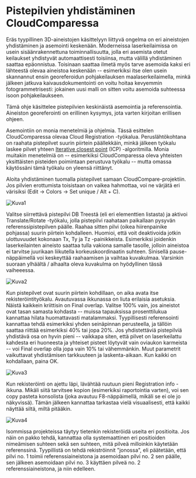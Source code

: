 # Pistepilvien yhdistäminen CloudComparessa

Eräs tyypillinen 3D-aineistojen käsittelyyn liittyvä ongelma on eri aineistojen yhdistäminen ja asemointi keskenään. Moderneissa laserkeilaimissa on usein sisäänrakennettuna toiminnallisuutta, jolla eri asemista otetut keilaukset yhdistyvät automaattisesti toisiinsa, mutta välillä yhdistäminen saattaa epäonnistua. Toisinaan saattaa ilmetä myös tarve asemoida kaksi eri lähteestä olevaa aineistoa keskenään -- esimerkiksi itse olen usein skannannut ensin georeferoidun pohjakeilauksen maalaserkeilaimella, minkä jälkeen jatkuva kaivausdokumentointi on voitu hoitaa kevyemmin fotogrammetrisesti: jokainen uusi malli on sitten voitu asemoida suhteessa isoon pohjakeilaukseen. 

Tämä ohje käsittelee pistepilvien keskinäistä asemointia ja referensointia. Aineiston georeferointi on erillinen kysymys, jota varten kirjoitan erillisen ohjeen.

Asemointiin on monia menetelmiä ja ohjelmia. Tässä esittelen CloudComparessa olevaa Cloud Registration -työkalua. Peruslähtökohtana on raahata pistepilvet suurin piirtein päällekkäin, minkä jälkeen työkalu laskee pilvet yhteen [Iterative closest point](https://en.wikipedia.org/wiki/Iterative_closest_point) (ICP) -algoritmilla. Monia muitakin menetelmiä on -- esimerkiksi CloudComparessa oleva yhteisten yksittäisten pisteiden poimintaan perustuva työkalu -- mutta omassa käytössäni tämä työkalu on yleensä riittänyt.

Aloita yhdistäminen tuomalla pistepilvet samaan CloudCompare-projektiin. Jos pilvien erottumista toisistaan on vaikea hahmottaa, voi ne värjätä eri värisiksi (Edit -> Colors -> Set unique / Alt + C). 

![Kuva1](https://github.com/nikolaipaukkonen/AvoinArkeologi/blob/main/CloudCompare_Pistepilvien_yhdistäminen/Kuva1.png)

Valitse siirrettävä pistepilvi DB Treestä (eli eri elementtien listasta) ja aktivoi Translate/Rotate -työkalu, jolla pistepilvi raahataan paikallaan pysyvän referenssipistepilven päälle. Raahaa sitten pilvi (oikea hiirenpainike pohjassa) suurin piirtein kohdalleen. Huomioi, että voit deaktivoida jotkin ulottuvuudet kokonaan Tx, Ty ja Tz -painikkeista. Esimerkiksi joidenkin laserkeilainten aineisto saattaa tulla vakiona samalle tasolle, jolloin aineistoa ei tarvitse juurikaan liikutella korkeuskoordinaatin suhteen. Sinisellä pause-näppäimellä voi keskeyttää raahaamisen ja vaihtaa kuvakulmaa. Varsinkin suoraan ylhäältä / alhaalta oleva kuvakulma on hyödyllinen tässä vaiheeessa. 

![Kuva2](https://github.com/nikolaipaukkonen/AvoinArkeologi/blob/main/CloudCompare_Pistepilvien_yhdistäminen/Kuva2.png)

Kun pistepilvet ovat suurin piirtein kohdillaan, on aika avata itse rekisteröintityökalu. Avautuvassa ikkunassa on liuta erilaisia asetuksia. Näistä kaikkein kriittisin on Final overlap. Valitse 100% vain, jos aineistot ovat tasan samasta kohdasta -- muissa tapauksissa prosenttilukua kannattaa hilata huomattavasti matalammaksi. Tyypillisesti referensointi kannattaa tehdä esimerkiksi yhden seinäpinnan perusteella, ja tällöin saattaa riittää esimerkiksi 40% tai jopa 20%. Jos yhdistettäviä pistepilviä yhdistävä osa on hyvin pieni -- vaikkapa siten, että pilvet on laserkeilattu kahdesta eri huoneesta ja yhteiset pisteet löytyvät vain oviaukon karmeista -- voi Final overlap olla jopa vain 10% tai vähemmänkin. Muut parametrit vaikuttavat yhdistämisen tarkkuuteen ja laskenta-aikaan. Kun kaikki on kohdallaan, paina OK.

![Kuva3](https://github.com/nikolaipaukkonen/AvoinArkeologi/blob/main/CloudCompare_Pistepilvien_yhdistäminen/Kuva3.png)

Kun rekisteröinti on ajettu läpi, lävähtää ruutuun pieni Registration info -ikkuna. Mikäli siitä tarvitsee kopion (esimerkiksi raportointia varten), voi sen copy pasteta konsolista (joka avautuu F8-näppäimellä, mikäli se ei ole jo näkyvissä). Tämän jälkeen kannattaa tarkastaa vielä visuaalisesti, että kaikki näyttää siltä, miltä pitääkin. 

![Kuva4](https://github.com/nikolaipaukkonen/AvoinArkeologi/blob/main/CloudCompare_Pistepilvien_yhdistäminen/Kuva4.png)

Isommissa projekteissa täytyy tietenkin rekisteröidä useita eri positioita. Jos näin on pakko tehdä, kannattaa olla systemaattinen eri positioiden nimeämisen suhteen sekä sen suhteen, mitä pilveä milloinkin käytetään referenssinä. Tyypillistä on tehdä rekiströinnit "jonossa", eli päätetään, että pilvi no. 1 toimii referenssiaineistona ja asemoidaan pilvi no. 2 sen päälle, sen jälkeen asemoidaan pilvi no. 3 käyttäen pilveä no. 2 referenssiaineistona, ja niin edelleen. 


